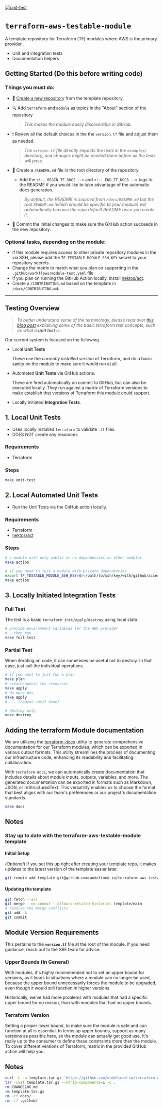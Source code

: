 [![unit-test](../../../actions/workflows/unit-test.yml/badge.svg)](../../../actions/workflows/unit-test.yml)

# `terraform-aws-testable-module`

A template repository for Terraform (TF) modules where AWS is the primary provider.

- Unit and integration tests
- Documentation helpers

## Getting Started (Do this before writing code)

### Things you must do:

- :page_with_curl: [Create a new repository](https://github.com/new?template_name=terraform-aws-testable-module&template_owner=undefined-io) from the template repository.

- :mag: Add `terraform` and `module` as topics in the "About" section of the repository

  > *This makes the module easily discoverable in GitHub.*

- :heavy_exclamation_mark: Review all the default choices in the the `version.tf` file and adjust them as needed.

  > *The `version.tf` file directly impacts the tests in the `examples/` directory, and changes might be needed there before all the tests will pass.*

- :bookmark_tabs: Create a `/README.md` file in the root directory of the repository.

  - Add the `<!-- BEGIN_TF_DOCS -->` and `<!-- END_TF_DOCS -->` tags to the README if you would like to take advantage of the automatic docs generation.


  > *By default, the README is sourced from `/docs/README.md` but the root `README.md` (which should be specific to your module) will automatically become the repo default README once you create it.*

- :floppy_disk: Commit the initial changes to make sure the GitHub action succeeds in the new repository.


### Optional tasks, depending on the module:

- If this module requires access to other private repository modules in the via SSH, please add the `TF_TESTABLE_MODULE_SSH_KEY`  secret to your repository secrets.
- Change the matrix to match what you plan on supporting in the `.github/workflows/module-test.yaml` file
- If you plan on running the GitHub Action locally, install [nektos/act](https://github.com/nektos/act).
- Create a `/CONTRIBUTING.md` based on the template in `/docs/CONTRIBUTING.md`.

---

## Testing Overview

> *To better understand some of the terminology, please read over [this blog post](https://www.hashicorp.com/blog/testing-hashicorp-terraform) explaining some of the basic terraform test concepts, such as what a **unit test** is.*

Our current system is focused on the following.

- Local **Unit Tests**

  These use the *currently installed version* of Terraform, and do a basic sanity on the module to make sure it would run at all.
- Automated **Unit Tests** via GitHub actions.

  These are fired automatically on commit to GitHub, but can also be executed locally.  They run against a matrix of Terraform versions to make establish that versions of Terraform this module could support.
- Locally initiated **Integration Tests**.

## 1. Local Unit Tests

- Uses locally installed `terraform` to validate `.tf` files.
- DOES NOT create any resources

### Requirements

- Terraform

### Steps

```bash
make unit-test
```

## 2. Local Automated Unit Tests

- Run the Unit Tests via the GitHub action locally.

### Requirements

- Terraform
- [nektos/act](https://github.com/nektos/act)

### Steps

```bash
# a module with only public or no dependencies on other modules
make action

# if you need to test a module with private dependencies
export TF_TESTABLE_MODULE_SSH_KEY=$(</path/to/ssh/key/with/github/access)
make action
```

## 3. Locally Initiated Integration Tests

### Full Test

The test is a basic `terraform init/apply/destroy` using local state.

```bash
# provide environment variables for the AWS provider
# , then run...
make full-test
```

### Partial Test

When iterating on code, it can sometimes be useful not to destroy.  In that case, just call the individual operations.

```bash
# if you want to just run a plan
make plan
# create/update the resources
make apply
# do more dev
make apply
# ... (repeat until done)

# destroy only
make destroy
```

## Adding the terraform Module documentation

We are utilizing the [terraform-docs](https://terraform-docs.io/user-guide/introduction/) utility to generate comprehensive documentation for our Terraform modules, which can be exported in various output formats. This utility streamlines the process of documenting our infrastructure code, enhancing its readability and facilitating collaboration.

With `terraform-docs`, we can automatically create documentation that includes details about module inputs, outputs, variables, and more. The generated documentation can be exported in formats such as Markdown, JSON, or reStructuredText. This versatility enables us to choose the format that best aligns with our team's preferences or our project's documentation standards.

```bash
make docs
```

## Notes

### Stay up to date with the terraform-aws-testable-module template

#### Initial Setup

(*Optional*) If you set this up right after creating your template repo, it makes updates to the latest version of the template easier later.

```bash
git remote add template git@github.com:undefined-io/terraform-aws-testable-module.git
```

#### Updating the template

```bash
git fetch --all
git merge --no-commit --allow-unrelated-histories template/main
# resolve the merge conflicts
git add -A
git commit
```

## Module Version Requirements

This pertains to the **`version.tf`** file at the root of the module.  If you need guidance, reach out to the SRE team for advice.

### Upper Bounds (In General)

With modules, it's highly recommended not to set an upper bound for versions, as it leads to situations where a module can no longer be used, because the upper bound unnecessarily forces the module to be upgraded, even though it would still function in higher versions.

Historically, we've had more problems with modules that had a specific upper bound for no reason, than with modules that had no upper bounds.

### Terraform Version

Setting a proper lower bound, to make sure the module is safe and can function at all is essential.  In terms up upper bounds, support as many versions as possible here, so the module can actually get good use.  It's really up to the consumer to define these constraints more than the module.  To cover different versions of Terraform, matrix in the provided GitHub action will help you.

## Notes

```bash
curl -L -o template.tar.gz 'https://github.com/undefined-io/terraform-aws-testable-module/archive/refs/heads/main.tar.gz'
tar -xvzf template.tar.gz --strip-components=1 -C .
rm CHANGELOG.md
rm template.tar.gz
rm -rf docs/
rm -rf .github/
```
